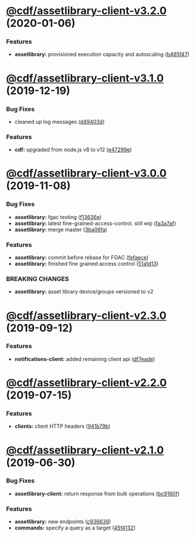 # [@cdf/assetlibrary-client-v3.2.0](https://git-codecommit.us-west-2.amazonaws.com/v1/repos/cdf-core/compare/@cdf/assetlibrary-client-v3.1.0...@cdf/assetlibrary-client-v3.2.0) (2020-01-06)


### Features

* **assetlibrary:** provisioned execution capacity and autoscaling ([b485f47](https://git-codecommit.us-west-2.amazonaws.com/v1/repos/cdf-core/commit/b485f477c0b1c36d63f74c70fa041c296148b980))

# [@cdf/assetlibrary-client-v3.1.0](https://git-codecommit.us-west-2.amazonaws.com/v1/repos/cdf-core/compare/@cdf/assetlibrary-client-v3.0.0...@cdf/assetlibrary-client-v3.1.0) (2019-12-19)


### Bug Fixes

* cleaned up log messages ([d49403d](https://git-codecommit.us-west-2.amazonaws.com/v1/repos/cdf-core/commit/d49403d11f3f73ea8c5ce061bfa790ec40cd8c13))


### Features

* **cdf:** upgraded from node.js v8 to v12 ([e47299e](https://git-codecommit.us-west-2.amazonaws.com/v1/repos/cdf-core/commit/e47299ee399acf6554a0845048c4fed99251c2b1))

# [@cdf/assetlibrary-client-v3.0.0](https://git-codecommit.us-west-2.amazonaws.com/v1/repos/cdf-core/compare/@cdf/assetlibrary-client-v2.3.0...@cdf/assetlibrary-client-v3.0.0) (2019-11-08)


### Bug Fixes

* **assetlibrary:** fgac testing ([f13636e](https://git-codecommit.us-west-2.amazonaws.com/v1/repos/cdf-core/commit/f13636e72c1054f2380e7e09c127169e08ea2023))
* **assetlibrary:** latest fine-grained-access-control. still wip ([fa3a7af](https://git-codecommit.us-west-2.amazonaws.com/v1/repos/cdf-core/commit/fa3a7af1d62ff6745e11e82409bd9b59273cbec4))
* **assetlibrary:** merge master ([3ba06fa](https://git-codecommit.us-west-2.amazonaws.com/v1/repos/cdf-core/commit/3ba06fa9fc5b264ceaed0f97ccf45fab97d57a08))


### Features

* **assetlibrary:** commit before rebase for FGAC ([fefaece](https://git-codecommit.us-west-2.amazonaws.com/v1/repos/cdf-core/commit/fefaece09e388290bdda969eb92ab950a264bcdc))
* **assetlibrary:** finished fine grained access control ([51a1d13](https://git-codecommit.us-west-2.amazonaws.com/v1/repos/cdf-core/commit/51a1d134ec48be2d62edc575998752ff866230bf))


### BREAKING CHANGES

* **assetlibrary:** asset library device/groups versioned to v2

# [@cdf/assetlibrary-client-v2.3.0](https://git-codecommit.us-west-2.amazonaws.com/v1/repos/cdf-core/compare/@cdf/assetlibrary-client-v2.2.0...@cdf/assetlibrary-client-v2.3.0) (2019-09-12)


### Features

* **notifications-client:** added remaining client api ([df7eade](https://git-codecommit.us-west-2.amazonaws.com/v1/repos/cdf-core/commit/df7eade))

# [@cdf/assetlibrary-client-v2.2.0](https://git-codecommit.us-west-2.amazonaws.com/v1/repos/cdf-core/compare/@cdf/assetlibrary-client-v2.1.0...@cdf/assetlibrary-client-v2.2.0) (2019-07-15)


### Features

* **clients:** client HTTP headers ([941b79b](https://git-codecommit.us-west-2.amazonaws.com/v1/repos/cdf-core/commit/941b79b))

# [@cdf/assetlibrary-client-v2.1.0](https://git-codecommit.us-west-2.amazonaws.com/v1/repos/cdf-core/compare/@cdf/assetlibrary-client-v2.0.0...@cdf/assetlibrary-client-v2.1.0) (2019-06-30)


### Bug Fixes

* **assetlibrary-client:** return response from bulk operations ([bc9160f](https://git-codecommit.us-west-2.amazonaws.com/v1/repos/cdf-core/commit/bc9160f))


### Features

* **assetlibrary:** new endpoints ([c936638](https://git-codecommit.us-west-2.amazonaws.com/v1/repos/cdf-core/commit/c936638))
* **commands:** specify a query as a target ([45f4132](https://git-codecommit.us-west-2.amazonaws.com/v1/repos/cdf-core/commit/45f4132))

